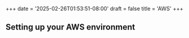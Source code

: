 +++
date = '2025-02-26T01:53:51-08:00'
draft = false
title = 'AWS'
+++

## Setting up your AWS environment

